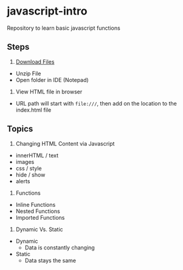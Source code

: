 # javascript-intro
Repository to learn basic javascript functions

## Steps
1. [Download Files](https://github.com/eschultz17/javascript-intro/archive/master.zip)
  * Unzip File
  * Open folder in IDE (Notepad)
1. View HTML file in browser
  * URL path will start with `file:///`, then add on the location to the index.html file


## Topics
1. Changing HTML Content via Javascript
  * innerHTML / text
  * images
  * css / style
  * hide / show
  * alerts
1. Functions
  * Inline Functions
  * Nested Functions
  * Imported Functions
1. Dynamic Vs. Static
  * Dynamic
    * Data is constantly changing
  * Static
    * Data stays the same
